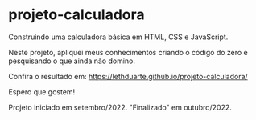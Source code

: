 # projeto-calculadora

Construindo uma calculadora básica em HTML, CSS e JavaScript. 

Neste projeto, apliquei meus conhecimentos criando o código do zero e pesquisando o que ainda não domino.

Confira o resultado em: <https://lethduarte.github.io/projeto-calculadora/>

Espero que gostem!

Projeto iniciado em setembro/2022. "Finalizado" em outubro/2022.
